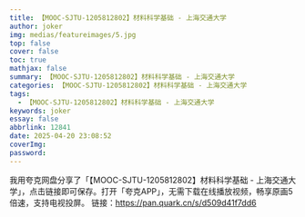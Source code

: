 ```yaml
---
title: 【MOOC-SJTU-1205812802】材料科学基础 - 上海交通大学
author: joker
img: medias/featureimages/5.jpg
top: false
cover: false
toc: true
mathjax: false
summary: 【MOOC-SJTU-1205812802】材料科学基础 - 上海交通大学
categories: 【MOOC-SJTU-1205812802】材料科学基础 - 上海交通大学
tags:
  - 【MOOC-SJTU-1205812802】材料科学基础 - 上海交通大学
keywords: joker
essay: false
abbrlink: 12841
date: 2025-04-20 23:08:52
coverImg:
password:
---
```


我用夸克网盘分享了「【MOOC-SJTU-1205812802】材料科学基础 - 上海交通大学」，点击链接即可保存。打开「夸克APP」，无需下载在线播放视频，畅享原画5倍速，支持电视投屏。
链接：https://pan.quark.cn/s/d509d41f7dd6
